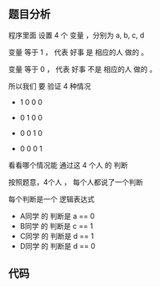 ## 题目分析

程序里面 设置 4 个 变量 ，分别为 a, b, c, d

变量 等于 1 ， 代表 好事 是 相应的人 做的 。

变量 等于 0 ， 代表 好事 不是 相应的人 做的 。

所以我们  要 验证 4 种情况

- 1 0 0 0 

- 0 1 0 0 

- 0 0 1 0 

- 0 0 0 1

看看哪个情况能 通过这 4 个人 的 判断

按照题意，4个人 ， 每个人都说了一个判断

每个判断是一个 逻辑表达式

- A同学 的 判断是  a == 0
- B同学 的 判断是  c == 1
- C同学 的 判断是  d == 1
- D同学 的 判断是  d == 0


## 代码

```

```
